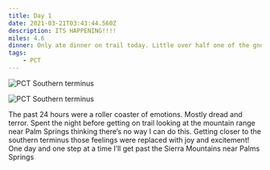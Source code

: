 ```yaml
---
title: Day 1
date: 2021-03-21T03:43:44.560Z
description: ITS HAPPENING!!!!
miles: 4.6
dinner: Only ate dinner on trail today. Little over half one of the gnocchi packets a chicken broth thing one handful of bacon and one spam packet it was too much bacon I think too rich hard to eat all of it. Also ate four handfuls of granola and one packet of chicken with one Mayo packet
tags: 
    - PCT
---
```

![PCT Southern terminus ](/images/1dd7f173-6225-4ffa-aa88-cea43f5a852c.jpeg "Keith acting normal at the southern terminus ")

![PCT Southern terminus ](/images/40b473f5-8e1d-42d0-b3c1-799765fb0871.jpeg "Keith acting like Keith at the southern terminus ")

The past 24 hours were a roller coaster of emotions. Mostly dread and terror. Spent the night before getting on trail looking at the mountain range near Palm Springs thinking there’s no way I can do this. Getting closer to the southern terminus those feelings were replaced with joy and excitement! One day and one step at a time I’ll get past the Sierra Mountains near Palms Springs